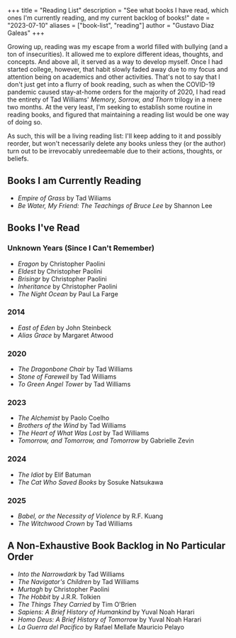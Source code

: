 +++
title = "Reading List"
description = "See what books I have read, which ones I'm currently reading, and my current backlog of books!"
date = "2023-07-10"
aliases = ["book-list", "reading"]
author = "Gustavo Diaz Galeas"
+++

Growing up, reading was my escape from a world filled with bullying (and a ton of insecurities). It allowed me to explore different ideas, thoughts, and concepts. And above all, it served as a way to develop myself. Once I had started college, however, that habit slowly faded away due to my focus and attention being on academics and other activities. That's not to say that I don't just get into a flurry of book reading, such as when the COVID-19 pandemic caused stay-at-home orders for the majority of 2020, I had read the entirety of Tad Williams' _Memory, Sorrow, and Thorn_ trilogy in a mere two months. At the very least, I'm seeking to establish some routine in reading books, and figured that maintaining a reading list would be one way of doing so.

As such, this will be a living reading list: I'll keep adding to it and possibly reorder, but won't necessarily delete any books unless they (or the author) turn out to be irrevocably unredeemable due to their actions, thoughts, or beliefs.

## Books I am Currently Reading

- _Empire of Grass_ by Tad Wiliams
- _Be Water, My Friend: The Teachings of Bruce Lee_ by Shannon Lee

## Books I've Read

### Unknown Years (Since I Can't Remember)

- _Eragon_ by Christopher Paolini
- _Eldest_ by Christopher Paolini
- _Brisingr_ by Christopher Paolini
- _Inheritance_ by Christopher Paolini
- _The Night Ocean_ by Paul La Farge

### 2014

- _East of Eden_ by John Steinbeck
- _Alias Grace_ by Margaret Atwood

### 2020

- _The Dragonbone Chair_ by Tad Williams
- _Stone of Farewell_ by Tad Williams
- _To Green Angel Tower_ by Tad Williams

### 2023

- _The Alchemist_ by Paolo Coelho
- _Brothers of the Wind_ by Tad Williams
- _The Heart of What Was Lost_ by Tad Williams
- _Tomorrow, and Tomorrow, and Tomorrow_ by Gabrielle Zevin

### 2024

- _The Idiot_ by Elif Batuman
- _The Cat Who Saved Books_ by Sosuke Natsukawa

### 2025

- _Babel, or the Necessity of Violence_ by R.F. Kuang
- _The Witchwood Crown_ by Tad Williams

## A Non-Exhaustive Book Backlog in No Particular Order

- _Into the Narrowdark_ by Tad Williams
- _The Navigator's Children_ by Tad Williams
- _Murtagh_ by Christopher Paolini
- _The Hobbit_ by J.R.R. Tolkien
- _The Things They Carried_ by Tim O'Brien
- _Sapiens: A Brief History of Humankind_ by Yuval Noah Harari
- _Homo Deus: A Brief History of Tomorrow_ by Yuval Noah Harari
- _La Guerra del Pacifico_ by Rafael Mellafe Mauricio Pelayo